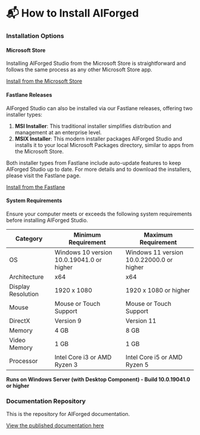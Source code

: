 # 📬 How to Install AIForged

### Installation Options <a href="#installation-options" id="installation-options"></a>

#### Microsoft Store <a href="#microsoft-store" id="microsoft-store"></a>

Installing AIForged Studio from the Microsoft Store is straightforward and follows the same process as any other Microsoft Store app.

[Install from the Microsoft Store](https://apps.microsoft.com/store/detail/aiforged/9N9TV5K8F914)

#### Fastlane Releases <a href="#fastlane-releases" id="fastlane-releases"></a>

AIForged Studio can also be installed via our Fastlane releases, offering two installer types:

1. **MSI Installer**: This traditional installer simplifies distribution and management at an enterprise level.
2. **MSIX Installer**: This modern installer packages AIForged Studio and installs it to your local Microsoft Packages directory, similar to apps from the Microsoft Store.

Both installer types from Fastlane include auto-update features to keep AIForged Studio up to date. For more details and to download the installers, please visit the Fastlane page.

[Install from the Fastlane](https://aiforgedstorage.blob.core.windows.net/install/index.html)

#### System Requirements <a href="#system-requirements" id="system-requirements"></a>

Ensure your computer meets or exceeds the following system requirements before installing AIForged Studio.

| Category           | Minimum Requirement                       | Maximum Requirement                       |
| ------------------ | ----------------------------------------- | ----------------------------------------- |
| OS                 | Windows 10 version 10.0.19041.0 or higher | Windows 11 version 10.0.22000.0 or higher |
| Architecture       | x64                                       | x64                                       |
| Display Resolution | 1920 x 1080                               | 1920 x 1080 or higher                     |
| Mouse              | Mouse or Touch Support                    | Mouse or Touch Support                    |
| DirectX            | Version 9                                 | Version 11                                |
| Memory             | 4 GB                                      | 8 GB                                      |
| Video Memory       | 1 GB                                      | 1 GB                                      |
| Processor          | Intel Core i3 or AMD Ryzen 3              | Intel Core i5 or AMD Ryzen 5              |

**Runs on Windows Server (with Desktop Component) - Build 10.0.19041.0 or higher**

### Documentation Repository <a href="#documentation-repository" id="documentation-repository"></a>

This is the repository for AIForged documentation.

[View the published documentation here](http://docs.aiforged.com/)
